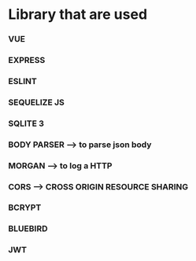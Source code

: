 # Library that are used

### VUE
### EXPRESS
### ESLINT
### SEQUELIZE JS
### SQLITE 3
### BODY PARSER --> to parse json body 
### MORGAN --> to log a HTTP
### CORS --> CROSS ORIGIN RESOURCE SHARING
### BCRYPT
### BLUEBIRD
### JWT